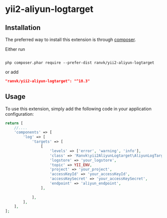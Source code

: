 # yii2-aliyun-logtarget

Installation
------------

The preferred way to install this extension is through [composer](http://getcomposer.org/download/).

Either run

```

php composer.phar require --prefer-dist ranvk/yii2-aliyun-logtarget
```

or add

```json
"ranvk/yii2-aliyun-logtarget": "^18.3"
```

Usage
-----

To use this extension,  simply add the following code in your application configuration:

```php
return [
    //....
    'components' => [
        'log' => [
            'targets' => [
                [
                    'levels' => ['error', 'warning', 'info'],
                    'class' => 'Ranvk\yii2AliyunLogtarget\AliyunLogTarget',
                    'logstore' => 'your_logstore',
                    'topic' => YII_ENV,
                    'project' => 'your_project',
                    'accessKeyId' => 'your_accessKeyId',
                    'accessKeySecret' => 'your_accessKeySecret',
                    'endpoint' => 'aliyun_endpoint',
                ],
            
            ],
        ],
    ],
];
```